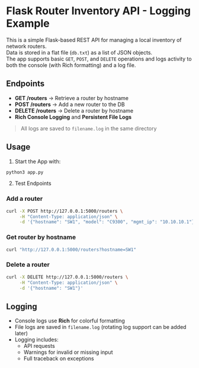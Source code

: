 # Flask Router Inventory API - Logging Example

This is a simple Flask-based REST API for managing a local inventory of network routers.  
Data is stored in a flat file (`db.txt`) as a list of JSON objects.  
The app supports basic `GET`, `POST`, and `DELETE` operations and logs activity to both the console (with Rich formatting) and a log file.

## Endpoints

- **GET /routers** → Retrieve a router by hostname
- **POST /routers** → Add a new router to the DB
- **DELETE /routers** → Delete a router by hostname
- **Rich Console Logging** and **Persistent File Logs**

> All logs are saved to `filename.log` in the same directory

## Usage

1. Start the App with:
```bash
python3 app.py
```

2. Test Endpoints
### Add a router

```bash
curl -X POST http://127.0.0.1:5000/routers \
     -H "Content-Type: application/json" \
     -d '{"hostname": "SW1", "model": "C9300", "mgmt_ip": "10.10.10.1"}'
```

### Get router by hostname

```bash
curl "http://127.0.0.1:5000/routers?hostname=SW1"
```

### Delete a router

```bash
curl -X DELETE http://127.0.0.1:5000/routers \
     -H "Content-Type: application/json" \
     -d '{"hostname": "SW1"}'
```

## Logging

- Console logs use **Rich** for colorful formatting
- File logs are saved in `filename.log` (rotating log support can be added later)
- Logging includes:
  - API requests
  - Warnings for invalid or missing input
  - Full traceback on exceptions
